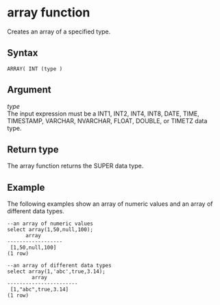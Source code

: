 # array function<a name="r_array"></a>

Creates an array of a specified type\.

## Syntax<a name="r_array-synopsis"></a>

```
ARRAY( INT (type )
```

## Argument<a name="r_array-argument"></a>

 *type*   
The input expression must be a INT1, INT2, INT4, INT8, DATE, TIME, TIMESTAMP, VARCHAR, NVARCHAR, FLOAT, DOUBLE, or TIMETZ data type\.

## Return type<a name="r_array-return-type"></a>

The array function returns the SUPER data type\.

## Example<a name="r_array-example"></a>

The following examples show an array of numeric values and an array of different data types\.

```
--an array of numeric values
select array(1,50,null,100);
      array
------------------
 [1,50,null,100]
(1 row)

--an array of different data types
select array(1,'abc',true,3.14);
        array
-----------------------
 [1,"abc",true,3.14]
(1 row)
```